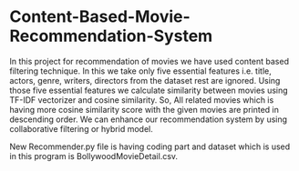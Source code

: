 # Content-Based-Movie-Recommendation-System
In this project for recommendation of movies we have used content based filtering technique. In this we take only five essential features i.e. title, actors, genre, writers, directors from the dataset rest are ignored. Using those five essential features we calculate similarity between movies using TF-IDF vectorizer and cosine similarity. So, All related movies which is having more cosine similarity score with the given movies are printed in descending order. We can enhance our recommendation system by using collaborative filtering or hybrid model.

New Recommender.py file is having coding part and dataset which is used in this program is BollywoodMovieDetail.csv.  

